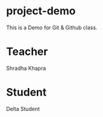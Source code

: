 # project-demo
This is a Demo for Git &amp; Github class.

# Teacher
Shradha Khapra

# Student
Delta Student